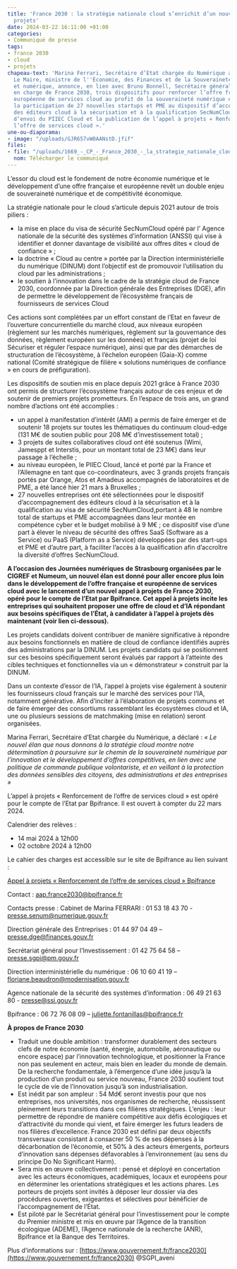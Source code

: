 ```yaml
---
title: 'France 2030 : la stratégie nationale cloud s’enrichit d’un nouvel appel à
  projets'
date: 2024-03-22 16:11:00 +01:00
categories:
- Communiqué de presse
tags:
- france 2030
- cloud
- projets
chapeau-text: 'Marina Ferrari, Secrétaire d’Etat chargée du Numérique auprès de Bruno
  Le Maire, ministre de l''Économie, des Finances et de la Souveraineté industrielle
  et numérique, annonce, en lien avec Bruno Bonnell, Secrétaire général pour l’Investissement,
  en charge de France 2030, trois dispositifs pour renforcer l’offre française et
  européenne de services cloud au profit de la souveraineté numérique et de l’IA :
  la participation de 27 nouvelles startups et PME au dispositif d’accompagnement
  des éditeurs cloud à la sécurisation et à la qualification SecNumCloud, le coup
  d’envoi du PIIEC Cloud et la publication de l’appel à projets « Renforcement de
  l’offre de services cloud ».'
une-ou-diaporama:
- image: "/uploads/GJR657vW0AANstD.jfif"
files:
- file: "/uploads/1669_-_CP_-_France_2030_-_la_strategie_nationale_cloud.pdf"
  nom: Télécharger le communiqué
---
```


L’essor du cloud est le fondement de notre économie numérique et le développement d’une offre française et européenne revêt un double enjeu de souveraineté numérique et de compétitivité économique.

La stratégie nationale pour le cloud s’articule depuis 2021 autour de trois piliers : 
* la mise en place du visa de sécurité SecNumCloud opéré par l’ Agence nationale de la sécurité des systèmes d’information (ANSSI) qui vise à identifier et donner davantage de visibilité aux offres dites « cloud de confiance » ; 
* la doctrine « Cloud au centre » portée par la Direction interministérielle du numérique (DINUM) dont l’objectif est de promouvoir l’utilisation du cloud par les administrations ;
* le soutien à l’innovation dans le cadre de la stratégie cloud de France 2030, coordonnée  par la Direction générale des Entreprises (DGE), afin de permettre le développement de  l’écosystème français de fournisseurs de services Cloud

Ces actions sont complétées par un effort constant de l’Etat en faveur de l’ouverture concurrentielle du marché cloud, aux niveaux européen (règlement sur les marchés numériques, règlement sur la gouvernance des données, règlement européen sur les données) et français (projet de loi Sécuriser et réguler l’espace numérique), ainsi que par des démarches de 
structuration de l’écosystème, à l’échelon européen (Gaia-X) comme national (Comité stratégique de filière « solutions numériques de confiance » en cours de préfiguration).

Les dispositifs de soutien mis en place depuis 2021 grâce à France 2030 ont permis de structurer l’écosystème français autour de ces enjeux et de soutenir de premiers projets prometteurs.
En l’espace de trois ans, un grand nombre d’actions ont été accomplies :
* un appel à manifestation d’intérêt (AMI) a permis de faire émerger et de soutenir 18 projets sur toutes les thématiques du continuum cloud-edge (131 M€ de soutien public pour 208 M€ d’investissement total) ;
* 3 projets de suites collaboratives cloud ont été soutenus (Wimi, Jamesppt et Interstis, pour un montant total de 23 M€) dans leur passage à l’échelle ;
* au niveau européen, le PIIEC Cloud, lancé et porté par la France et l’Allemagne en tant que co-coordinateurs, avec 3 grands projets français portés par Orange, Atos et Amadeus accompagnés de laboratoires et de PME, a été lancé hier 21 mars à Bruxelles ;
* 27 nouvelles entreprises ont été sélectionnées pour le dispositif d’accompagnement des éditeurs cloud à la sécurisation et à la qualification au visa de sécurité SecNumCloud,portant à 48 le nombre total de startups et PME accompagnées dans leur montée en compétence cyber et le budget mobilisé à 9 M€ ; ce dispositif vise d’une part à élever le niveau de sécurité des offres SaaS (Software as a Service) ou PaaS (Platform as a Service) développées par des start-ups et PME et d’autre part, à faciliter l’accès à la qualification  afin d’accroître la diversité d’offres SecNumCloud.

**A l’occasion des Journées numériques de Strasbourg organisées par le CIGREF et Numeum, un nouvel élan est donné pour aller encore plus loin dans le développement de l’offre française et européenne de services cloud avec le lancement d’un nouvel appel à projets de France 2030, opéré pour le compte de l’Etat par Bpifrance. Cet appel à projets incite les entreprises qui souhaitent proposer une offre de cloud et d’IA répondant aux besoins spécifiques de l’État, à candidater à l’appel à projets dès maintenant (voir lien ci-dessous).**

Les projets candidats doivent contribuer de manière significative à répondre aux besoins fonctionnels en matière de cloud de confiance identifiés auprès des administrations par la DINUM. Les projets candidats qui se positionnent sur ces besoins spécifiquement seront évalués par rapport à l’atteinte des cibles techniques et fonctionnelles via un « démonstrateur » construit par la DINUM.

Dans un contexte d’essor de l’IA, l’appel à projets vise également à soutenir les fournisseurs cloud français sur le marché des services pour l’IA, notamment générative. Afin d’inciter à l’élaboration 
de projets communs et de faire émerger des consortiums rassemblant les écosystèmes cloud et IA, une ou plusieurs sessions de matchmaking (mise en relation) seront organisées.

Marina Ferrari, Secrétaire d’Etat chargée du Numérique, a déclaré : *« Le nouvel élan que nous donnons à la stratégie cloud montre notre détermination à poursuivre sur le chemin de la souveraineté numérique par l’innovation et le développement d’offres compétitives, en lien avec
une politique de commande publique volontariste, et en veillant à la protection des données sensibles des citoyens, des administrations et des entreprises »*

L’appel à projets « Renforcement de l’offre de services cloud » est opéré pour le compte de l’Etat par Bpifrance. Il est ouvert à compter du 22 mars 2024.

Calendrier des relèves :
- 14 mai 2024 à 12h00
- 02 octobre 2024 à 12h00

Le cahier des charges est accessible sur le site de Bpifrance au lien suivant :

[Appel à projets « Renforcement de l’offre de services cloud » Bpifrance](https://www.bpifrance.fr/nos-appels-a-projets-concours/appel-a-projets-renforcement-de-loffre-de-services-cloud)

Contact : [aap.france2030@bpifrance.fr](mailto:aap.france2030@bpifrance.fr)

Contacts presse : 
Cabinet de Marina FERRARI : 01 53 18 43 70 - [presse.senum@numerique.gouv.fr](mailto:presse.senum@numerique.gouv.fr)

Direction générale des Entreprises : 01 44 97 04 49 – [presse.dge@finances.gouv.fr](mailto:presse.dge@finances.gouv.fr)

Secrétariat général pour l’Investissement : 01 42 75 64 58 – [presse.sgpi@pm.gouv.fr](mailto:presse.sgpi@pm.gouv.fr)

Direction interministérielle du numérique : 06 10 60 41 19 –
[floriane.beaudron@modernisation.gouv.fr](mailto:floriane.beaudron@modernisation.gouv.fr)

Agence nationale de la sécurité des systèmes d’information : 06 49 21 63 80 - [presse@ssi.gouv.fr](mailto:presse@ssi.gouv.fr)

Bpifrance : 06 72 76 08 09 – [juliette.fontanillas@bpifrance.fr](mailto:juliette.fontanillas@bpifrance.fr)


**À propos de France 2030**
* Traduit une double ambition : transformer durablement des secteurs clefs de notre économie (santé, énergie, automobile, aéronautique ou encore espace) par l’innovation technologique, et positionner la France non pas seulement en acteur, mais bien en leader du monde de demain. De la recherche fondamentale, à l’émergence d’une idée jusqu’à la 
production d’un produit ou service nouveau, France 2030 soutient tout le cycle de vie de l’innovation jusqu’à son industrialisation.
* Est inédit par son ampleur : 54 Md€ seront investis pour que nos entreprises, nos universités, nos organismes de recherche, réussissent pleinement leurs transitions dans ces filières stratégiques. L’enjeu : leur permettre de répondre de manière compétitive aux 
défis écologiques et d’attractivité du monde qui vient, et faire émerger les futurs leaders de nos filières d’excellence. France 2030 est défini par deux objectifs transversaux consistant à consacrer 50 % de ses dépenses à la décarbonation de l’économie, et 50% à des acteurs émergents, porteurs d’innovation sans dépenses défavorables à l’environnement (au sens du principe Do No Significant Harm).
* Sera mis en œuvre collectivement : pensé et déployé en concertation avec les acteurs économiques, académiques, locaux et européens pour en déterminer les orientations stratégiques et les actions phares. Les porteurs de projets sont invités à déposer leur dossier via des procédures ouvertes, exigeantes et sélectives pour bénéficier de l’accompagnement de l’État.
* Est piloté par le Secrétariat général pour l’investissement pour le compte du Premier ministre et mis en œuvre par l’Agence de la transition écologique (ADEME), l’Agence nationale de la recherche (ANR), Bpifrance et la Banque des Territoires. 

Plus d’informations sur : [https://www.gouvernement.fr/france2030](https://www.gouvernement.fr/france2030) @SGPI_aveni